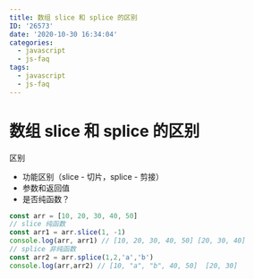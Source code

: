 ```yaml
---
title: 数组 slice 和 splice 的区别
ID: '26573'
date: '2020-10-30 16:34:04'
categories:
  - javascript
  - js-faq
tags:
  - javascript
  - js-faq
---
```


# 数组 slice 和 splice 的区别

区别

- 功能区别（slice - 切片，splice - 剪接）
- 参数和返回值
- 是否纯函数？

``` js 
const arr = [10, 20, 30, 40, 50]
// slice 纯函数
const arr1 = arr.slice(1, -1)
console.log(arr, arr1) // [10, 20, 30, 40, 50] [20, 30, 40]
// splice 非纯函数
const arr2 = arr.splice(1,2,'a','b')
console.log(arr,arr2) // [10, "a", "b", 40, 50]  [20, 30]
```
 
 
 
 
 
 
 
 
 
 
 
 
 
 
 
 
 
 
 
 
 
 
 
 
